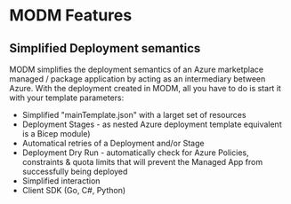 # MODM Features

## Simplified Deployment semantics

MODM simplifies the deployment semantics of an Azure marketplace managed / package application by acting as an intermediary between Azure.
With the deployment created in MODM, all you have to do is start it with your template parameters:


- Simplified "mainTemplate.json" with a larget set of resources
- Deployment Stages - as nested Azure deployment template equivalent is a Bicep module)
- Automatical retries of a Deployment and/or Stage
- Deployment Dry Run - automatically check for Azure Policies, constraints & quota limits that will prevent the Managed App from successfully being deployed
- Simplified interaction
- Client SDK (Go, C#, Python)